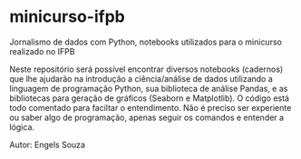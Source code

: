 # minicurso-ifpb
Jornalismo de dados com Python, notebooks utilizados para o minicurso realizado no IFPB

Neste repositório será possível encontrar diversos notebooks (cadernos) que lhe ajudarão na introdução a ciência/análise de dados utilizando a linguagem de programação Python, sua biblioteca de análise Pandas, e as bibliotecas para geração de gráficos (Seaborn e Matplotlib).
O código está todo comentado para faciltar o entendimento.
Não é preciso ser experiente ou saber algo de programação, apenas seguir os comandos e entender a lógica.

Autor: Engels Souza
